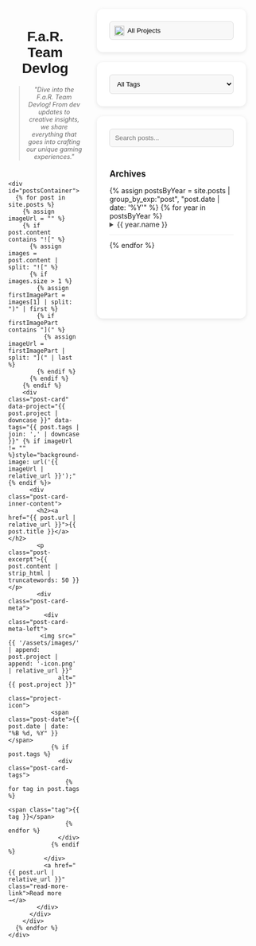 <div class="devlog-container">
  <!-- Main Content -->
  <div class="main-content-area">
    <div class="devlog-header">
      <h1>F.a.R. Team Devlog</h1>
      <blockquote>
        "Dive into the F.a.R. Team Devlog! From dev updates to creative insights, we share everything that goes into crafting our unique gaming experiences."
      </blockquote>
    </div>

    <div id="postsContainer">
      {% for post in site.posts %}
        {% assign imageUrl = "" %}
        {% if post.content contains "![" %}
          {% assign images = post.content | split: "![" %}
          {% if images.size > 1 %}
            {% assign firstImagePart = images[1] | split: ")" | first %}
            {% if firstImagePart contains "](" %}
              {% assign imageUrl = firstImagePart | split: "](" | last %}
            {% endif %}
          {% endif %}
        {% endif %}
        <div class="post-card" data-project="{{ post.project | downcase }}" data-tags="{{ post.tags | join: ',' | downcase }}" {% if imageUrl != "" %}style="background-image: url('{{ imageUrl | relative_url }}');"{% endif %}>
          <div class="post-card-inner-content">
            <h2><a href="{{ post.url | relative_url }}">{{ post.title }}</a></h2>
            <p class="post-excerpt">{{ post.content | strip_html | truncatewords: 50 }}</p>
            <div class="post-card-meta">
              <div class="post-card-meta-left">
             <img src="{{ '/assets/images/' | append: post.project | append: '-icon.png' | relative_url }}"
                  alt="{{ post.project }}" 
                  class="project-icon">
                <span class="post-date">{{ post.date | date: "%B %d, %Y" }}</span>
                {% if post.tags %}
                  <div class="post-card-tags">
                    {% for tag in post.tags %}
                      <span class="tag">{{ tag }}</span>
                    {% endfor %}
                  </div>
                {% endif %}
              </div>
              <a href="{{ post.url | relative_url }}" class="read-more-link">Read more →</a>
            </div>
          </div>
        </div>
      {% endfor %}
    </div>
  </div>

  <!-- Sidebar Section -->
  <div class="sidebar-area">
      <!-- Project Filter Box -->
      <div class="filter-box">
        <div class="project-filter-container">
          <select id="projectFilter">
            <option value="all">All Projects</option>
            <option value="farmoxel" data-icon="{{ '/assets/images/farmoxel-icon.png' | relative_url }}">Farmoxel</option>
            <option value="roommakers" data-icon="{{ '/assets/images/roommakers-icon.png' | relative_url }}">Room Makers</option>
            <option value="kta" data-icon="{{ '/assets/images/kta-icon.png' | relative_url }}">KTA</option>
          </select>
          <img id="selectedIcon" src="" alt="Selected project icon">
        </div>
      </div>
      <!-- Tag Filter Box -->
      <div class="filter-box">
        <select id="tagFilter">
          <option value="all">All Tags</option>
          {% assign site_tags = "" %}
          {% for post in site.posts %}
            {% for tag in post.tags %}
              {% unless site_tags contains tag %}
                {% capture site_tags %}{{ site_tags }}{{ tag }},{% endcapture %}
              {% endunless %}
            {% endfor %}
          {% endfor %}
          {% assign sorted_tags = site_tags | split: "," | uniq | sort %}
          {% for tag_name in sorted_tags %}
            {% if tag_name != "" %}
              <option value="{{ tag_name | downcase }}">{{ tag_name }}</option>
            {% endif %}
          {% endfor %}
        </select>
      </div>
      <!-- Search and Archives Box -->
      <div class="filter-box">
        <input type="search" id="searchPosts" placeholder="Search posts...">
        <div class="archives-container">
          <h3>Archives</h3>
          {% assign postsByYear = site.posts | group_by_exp:"post", "post.date | date: '%Y'" %}
          {% for year in postsByYear %}
            <details>
              <summary>{{ year.name }}</summary>
              <ul>
                {% for post in year.items %}
                  <li><a href="{{ post.url | relative_url }}">{{ post.title }}</a></li>
                {% endfor %}
              </ul>
            </details>
          {% endfor %}
        </div>
      </div>
  </div>
</div>

<style>
  /* Base Styles */
  .devlog-container {
    display: grid;                     /* CHANGED to Grid */
    grid-template-columns: 1fr 300px;  /* Main content takes available space, sidebar is 300px */
    gap: 30px;
    width: 95%;
    margin: 0 auto;
    box-sizing: border-box;
  }

  .main-content-area {
    /* flex: 1; REMOVED - Grid handles sizing */
    min-width: 0; /* Still good for content within this area */
  }

  .devlog-header {
    text-align: center;
    margin: 40px 0;
  }
  .devlog-header h1 {
    font-family: 'Montserrat', sans-serif;
  }
  .devlog-header blockquote {
    font-style: italic;
    color: #666; 
    font-size: 0.9em;
  }

  .sidebar-area {
    display: flex; /* This is for the sidebar's internal items (filter boxes) */
    flex-direction: column;
    gap: 20px;
    /* width: 300px; REMOVED - Handled by grid-template-columns on parent */
    /* flex-shrink: 0; REMOVED - Not needed for grid item */
  }

  .post-card {
    display: flex; 
    margin: 20px 0;
    background-size: cover;
    background-position: center;
    border-radius: 8px;
    overflow: hidden;
    box-shadow: 0 2px 5px rgba(0,0,0,0.1);
  }

  .post-card-inner-content {
    padding: 20px;
    flex: 1; 
    background: rgba(245, 245, 245, 0.9); 
  }

  .post-card-inner-content h2 {
    margin-top: 0;
  }
  .post-card-inner-content h2 a {
    text-decoration: none;
    color: #333; 
  }
  .post-card-inner-content .post-excerpt { 
    color: #666; 
  }
  .post-card-meta { 
    display: flex;
    justify-content: space-between;
    align-items: center;
    margin-top: 20px;
  }
  .post-card-meta-left { 
    display: flex;
    align-items: center;
  }
  .post-card-meta-left .project-icon {
    height: 24px;
    margin-right: 10px;
  }
  .post-card-meta-left .post-date { 
    color: #888; 
    font-size: 0.9em;
  }
  .post-card-tags { 
    margin-left: 15px;
  }
  .post-card-tags .tag { 
    background: #e0e0e0; 
    padding: 3px 8px;
    border-radius: 12px;
    font-size: 0.8em;
    margin-right: 5px;
    color: #333; 
  }
  .post-card .read-more-link { 
    color: #4CAF50; 
    text-decoration: none;
  }

  /* Sidebar boxes */
  .filter-box {
    width: 100%;
    padding: 25px;
    background: #ffffff; 
    border-radius: 12px;
    box-shadow: 0 2px 8px rgba(0,0,0,0.1);
    height: fit-content;
    box-sizing: border-box; 
  }
  .filter-box select, .filter-box input[type="search"] {
    width: 100%;
    padding: 10px;
    border: 1px solid #ddd; 
    border-radius: 6px;
    background: #f8f8f8; 
    box-sizing: border-box;
    cursor: pointer;
  }
  .filter-box input[type="search"] {
    margin-bottom: 20px;
  }
  .project-filter-container { 
    position: relative;
    width: 100%;
  }
  .project-filter-container select {
    padding-left: 35px; 
    appearance: none; 
  }
  .project-filter-container #selectedIcon {
    position: absolute;
    left: 10px;
    top: 50%;
    transform: translateY(-50%);
    width: 20px;
    height: 20px;
    pointer-events: none;
  }
  .archives-container { 
    height: 300px;
    overflow-y: auto;
    width: 100%;
    overflow-x: hidden; 
  }
  .archives-container h3 {
    font-size: 1.2em;
    margin-bottom: 15px;
  }
  .archives-container details {
    margin-bottom: 12px;
    border-bottom: 1px solid #eee; 
    padding-bottom: 12px;
    width: 100%; 
    overflow-x: hidden; 
  }
  .archives-container summary {
    cursor: pointer;
    font-weight: 500;
    color: #444; 
  }
  .archives-container ul {
    list-style: none;
    padding-left: 15px;
    margin-top: 10px;
    width: 100%; 
    overflow-x: hidden; 
  }
  .archives-container li {
    margin-bottom: 8px;
    white-space: normal; 
    overflow-wrap: break-word; 
  }
  .archives-container li a {
    color: #666; 
    text-decoration: none;
    transition: color 0.2s;
  }
  .archives-container li a:hover {
    color: #333; 
  }

  /* Mobile Styles */
  @media (max-width: 768px) {
    .devlog-container {
      grid-template-columns: 1fr; /* Single column for mobile */
      gap: 20px; 
      width: 100%; 
      padding: 10px; 
    }

    .sidebar-area {
      display: none; /* Hide sidebar on mobile */
    }

    .main-content-area {
      /* order: 1; No longer needed as sidebar is hidden */
    }
    
    .post-card {
      margin: 15px 0; 
    }

    .devlog-header {
      margin: 20px 0;
    }
    .devlog-header h1 {
      font-size: 1.8em; 
    }
    .devlog-header blockquote {
      font-size: 0.85em;
    }

    .filter-box {
      padding: 15px;
    }
    
    .post-card-inner-content {
      padding: 15px;
    }

    .post-card-meta {
      flex-direction: column;
      align-items: flex-start; 
      gap: 10px; 
    }
    .post-card .read-more-link {
      align-self: flex-start; 
    }
  }

  @media (max-width: 480px) {
      .post-card-inner-content h2 {
          font-size: 1.2em; 
      }
      .post-card-inner-content .post-excerpt {
          font-size: 0.9em;
      }
      .post-card-tags .tag {
          font-size: 0.7em;
          padding: 2px 6px;
      }
      .filter-box {
        padding: 10px;
      }
      .filter-box select, .filter-box input[type="search"] {
        padding: 8px;
        font-size: 0.9em;
      }
      .project-filter-container select {
        padding-left: 30px; 
      }
      .project-filter-container #selectedIcon {
        width: 16px;
        height: 16px;
        left: 8px;
      }
      .devlog-header h1 {
        font-size: 1.5em; 
      }
  }
</style>

<script>
  document.getElementById('projectFilter').addEventListener('change', filterPosts);
  document.getElementById('tagFilter').addEventListener('change', filterPosts);
  document.getElementById('searchPosts').addEventListener('input', filterPosts);

  function filterPosts() {
      const selectedProject = document.getElementById('projectFilter').value.toLowerCase();
      const selectedTag = document.getElementById('tagFilter').value.toLowerCase();
      const searchTerm = document.getElementById('searchPosts').value.toLowerCase();
      const posts = document.querySelectorAll('#postsContainer > div');

      posts.forEach(post => {
          const postProject = post.dataset.project || 'all';
          const postTags = (post.dataset.tags || '').split(',');
          
          const projectMatch = selectedProject === 'all' || postProject === selectedProject;
          const tagMatch = selectedTag === 'all' || postTags.includes(selectedTag);

          if (!projectMatch || !tagMatch) {
              post.style.display = 'none';
              return;
          }

          if (searchTerm === "") {
              post.style.display = 'flex';
          } else {
              const postUrl = post.querySelector('h2 a').getAttribute('href');
              fetch(postUrl)
                  .then(response => {
                      if (!response.ok) {
                          console.warn(`Failed to fetch ${postUrl} for search: ${response.status}`);
                          return "";
                      }
                      return response.text();
                  })
                  .then(content => {
                      const searchMatch = content.toLowerCase().includes(searchTerm);
                      post.style.display = searchMatch ? 'flex' : 'none';
                  })
                  .catch(error => {
                      console.error(`Error fetching ${postUrl} for search:`, error);
                      post.style.display = 'none';
                  });
          }
      });
  }

  const select = document.getElementById('projectFilter');
  const icon = document.getElementById('selectedIcon');

  select.addEventListener('change', function() {
    const selected = select.options[select.selectedIndex];
    icon.src = selected.dataset.icon || '';
    icon.style.display = selected.dataset.icon ? 'block' : 'none';
  });
  select.dispatchEvent(new Event('change'));
</script>